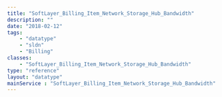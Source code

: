 ```yaml
---
title: "SoftLayer_Billing_Item_Network_Storage_Hub_Bandwidth"
description: ""
date: "2018-02-12"
tags:
    - "datatype"
    - "sldn"
    - "Billing"
classes:
    - "SoftLayer_Billing_Item_Network_Storage_Hub_Bandwidth"
type: "reference"
layout: "datatype"
mainService : "SoftLayer_Billing_Item_Network_Storage_Hub_Bandwidth"
---
```

